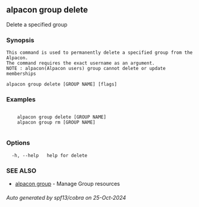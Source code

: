 ## alpacon group delete

Delete a specified group

### Synopsis


	This command is used to permanently delete a specified group from the Alpacon. 
	The command requires the exact username as an argument.
	NOTE : alpacon(Alpacon users) group cannot delete or update memberships
	

```
alpacon group delete [GROUP NAME] [flags]
```

### Examples

```
 
	alpacon group delete [GROUP NAME]
	alpacon group rm [GROUP NAME]
	
```

### Options

```
  -h, --help   help for delete
```

### SEE ALSO

* [alpacon group](alpacon_group.md)	 - Manage Group resources

###### Auto generated by spf13/cobra on 25-Oct-2024
